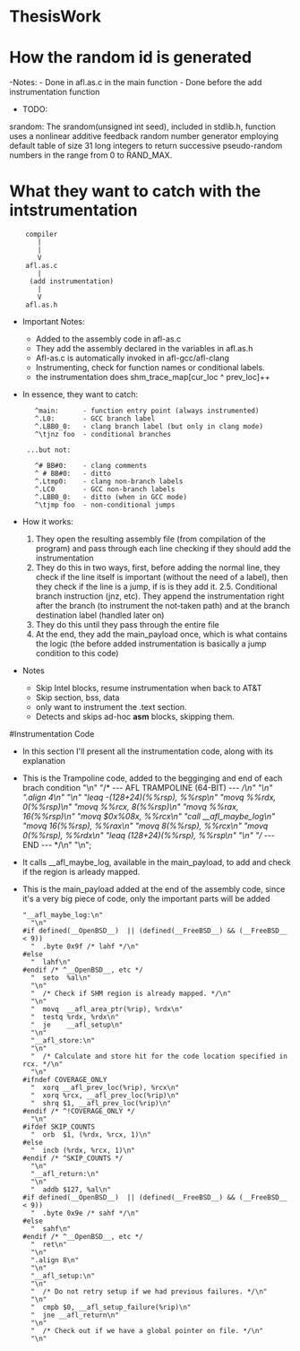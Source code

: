 # ThesisWork

# How the random id is generated

-Notes:
	- Done in afl.as.c in the main function
	- Done before the add instrumentation function
- TODO:




srandom: The srandom(unsigned int seed), included in stdlib.h, function uses a nonlinear additive feedback random number generator employing default table of size 31 long integers to return successive pseudo-random numbers in the range from 0 to RAND_MAX.

# What they want to catch with the intstrumentation

		compiler
		   |
		   |
		   V
		afl.as.c
		   |
         (add instrumentation)
		   |
		   V
		afl.as.h


- Important Notes:	
	- Added to the assembly code in afl-as.c
	- They add the assembly declared in the variables in afl.as.h
	- Afl-as.c is automatically invoked in afl-gcc/afl-clang
	- Instrumenting, check for function names or conditional labels.
	- the instrumentation does shm_trace_map[cur_loc ^ prev_loc]++

- In essence, they want to catch:

         ^main:      - function entry point (always instrumented)
         ^.L0:       - GCC branch label
         ^.LBB0_0:   - clang branch label (but only in clang mode)
         ^\tjnz foo  - conditional branches

       ...but not:

         ^# BB#0:    - clang comments
         ^ # BB#0:   - ditto
         ^.Ltmp0:    - clang non-branch labels
         ^.LC0       - GCC non-branch labels
         ^.LBB0_0:   - ditto (when in GCC mode)
         ^\tjmp foo  - non-conditional jumps



- How it works:

	1. They open the resulting assembly file (from compilation of the program) and pass through 	each line checking if they should add the instrumentation
	2. They do this in two ways, first, before adding the normal line, they check if the line itself is important (without the need of a label), then they check if the line is a jump, if is is they add it.
	2.5. Conditional branch instruction (jnz, etc). They append the instrumentation
       right after the branch (to instrument the not-taken path) and at the
       branch destination label (handled later on) 
	3. They do this until they pass through the entire file
	4. At the end, they add the main_payload once, which is what contains the logic (the before added instrumentation is basically a jump condition to this code)

- Notes
	- Skip Intel blocks, resume instrumentation when back to AT&T
	- Skip section, bss, data
	- only want to instrument the .text section.
	- Detects and skips ad-hoc __asm__ blocks, skipping them.

#Instrumentation Code

- In this section I'll present all the instrumentation code, along with its explanation

- This is the Trampoline code, added to the begginging and end of each brach condition
		"\n"
		"/* --- AFL TRAMPOLINE (64-BIT) --- */\n"
		"\n"
		".align 4\n"
		"\n"
		"leaq -(128+24)(%%rsp), %%rsp\n"
		"movq %%rdx,  0(%%rsp)\n"
		"movq %%rcx,  8(%%rsp)\n"
		"movq %%rax, 16(%%rsp)\n"
		"movq $0x%08x, %%rcx\n"
		"call __afl_maybe_log\n"
		"movq 16(%%rsp), %%rax\n"
		"movq  8(%%rsp), %%rcx\n"
		"movq  0(%%rsp), %%rdx\n"
		"leaq (128+24)(%%rsp), %%rsp\n"
		"\n"
		"/* --- END --- */\n"
		"\n";
- It calls __afl_maybe_log, available in the main_payload, to add and check if the region is arleady mapped.

- This is the main_payload added at the end of the assembly code, since it's a very big piece of code, only the important parts will be added

	```
	"__afl_maybe_log:\n"
	  "\n"
	#if defined(__OpenBSD__)  || (defined(__FreeBSD__) && (__FreeBSD__ < 9))
	  "  .byte 0x9f /* lahf */\n"
	#else
	  "  lahf\n"
	#endif /* ^__OpenBSD__, etc */
	  "  seto  %al\n"
	  "\n"
	  "  /* Check if SHM region is already mapped. */\n"
	  "\n"
	  "  movq  __afl_area_ptr(%rip), %rdx\n"
	  "  testq %rdx, %rdx\n"
	  "  je    __afl_setup\n"
	  "\n"
	  "__afl_store:\n"
	  "\n"
	  "  /* Calculate and store hit for the code location specified in rcx. */\n"
	  "\n"
	#ifndef COVERAGE_ONLY
	  "  xorq __afl_prev_loc(%rip), %rcx\n"
	  "  xorq %rcx, __afl_prev_loc(%rip)\n"
	  "  shrq $1, __afl_prev_loc(%rip)\n"
	#endif /* ^!COVERAGE_ONLY */
	  "\n"
	#ifdef SKIP_COUNTS
	  "  orb  $1, (%rdx, %rcx, 1)\n"
	#else
	  "  incb (%rdx, %rcx, 1)\n"
	#endif /* ^SKIP_COUNTS */
	  "\n"
	  "__afl_return:\n"
	  "\n"
	  "  addb $127, %al\n"
	#if defined(__OpenBSD__)  || (defined(__FreeBSD__) && (__FreeBSD__ < 9))
	  "  .byte 0x9e /* sahf */\n"
	#else
	  "  sahf\n"
	#endif /* ^__OpenBSD__, etc */
	  "  ret\n"
	  "\n"
	  ".align 8\n"
	  "\n"
	  "__afl_setup:\n"
	  "\n"
	  "  /* Do not retry setup if we had previous failures. */\n"
	  "\n"
	  "  cmpb $0, __afl_setup_failure(%rip)\n"
	  "  jne __afl_return\n"
	  "\n"
	  "  /* Check out if we have a global pointer on file. */\n"
	  "\n"
	```




